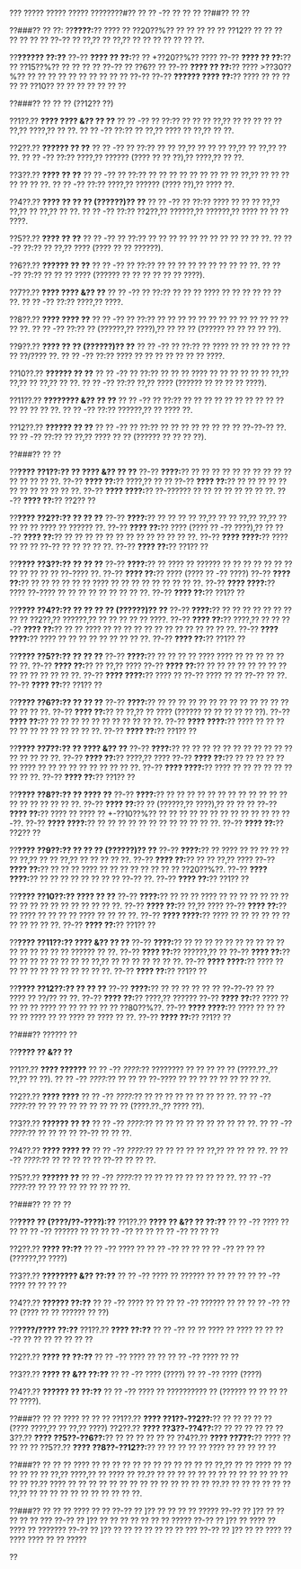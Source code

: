 ??? ????? ????? ????? ????????#?? ?? ?? -?? ?? ?? ??
??##?? ?? ??

??###?? ?? ??:
??**????:**?? ???? ?? ??20??%?? ?? ?? ?? ?? ?? ??12?? ?? ?? ?? ?? ?? ?? ?? ??-?? ?? ??,?? ?? ??,?? ?? ?? ?? ?? ?? ?? ??.

??**?????? ??:??**
??-?? **???? ?? ??:**?? ?? +??20??%?? ????
??-?? **???? ?? ??:**?? ?? ??15??%?? ?? ?? ?? ?? ??-?? ?? ??6?? ??
??-?? **???? ?? ??:**?? ???? >??30??%?? ?? ?? ?? ?? ?? ?? ?? ?? ?? ?? ??-??
??-?? **?????? ???? ??:**?? ???? ?? ?? ?? ?? ?? ??10?? ?? ?? ?? ?? ?? ?? ??

??###?? ?? ?? ?? (??12?? ??)

??1??.?? **???? ???? &?? ?? ??**
??  ?? -?? ?? ??:?? ?? ?? ?? ??,?? ?? ?? ?? ?? ?? ??,?? ????,?? ?? ??.
??  ?? -?? ??:?? ?? ??,?? ???? ?? ??,?? ?? ??.

??2??.?? **?????? ?? ??**
??  ?? -?? ?? ??:?? ?? ?? ??,?? ?? ?? ?? ??,?? ?? ??,?? ?? ??.
??  ?? -?? ??:?? ????,?? ?????? (???? ?? ?? ??),?? ????,?? ?? ??.

??3??.?? **???? ?? ??**
??  ?? -?? ?? ??:?? ?? ?? ?? ?? ?? ?? ?? ?? ?? ??,?? ?? ?? ?? ?? ?? ?? ??.
??  ?? -?? ??:?? ????,?? ?????? (???? ??),?? ???? ??.

??4??.?? **???? ?? ?? ?? (??????)?? ??**
??  ?? -?? ?? ??:?? ???? ?? ?? ?? ??,?? ??,?? ?? ??,?? ?? ??.
??  ?? -?? ??:?? ??2??,?? ??????,?? ??????,?? ???? ?? ?? ?? ????.

??5??.?? **???? ?? ??**
??  ?? -?? ?? ??:?? ?? ?? ?? ?? ?? ?? ?? ?? ?? ?? ?? ??.
??  ?? -?? ??:?? ?? ??,?? ???? (???? ?? ?? ??????).

??6??.?? **?????? ?? ??**
??  ?? -?? ?? ??:?? ?? ?? ?? ?? ?? ?? ?? ?? ?? ??.
??  ?? -?? ??:?? ?? ?? ?? ???? (?????? ?? ?? ?? ?? ?? ?? ????).

??7??.?? **???? ???? &?? ??**
??  ?? -?? ?? ??:?? ?? ?? ?? ???? ?? ?? ?? ?? ?? ?? ??.
??  ?? -?? ??:?? ????,?? ????.

??8??.?? **???? ???? ??**
??  ?? -?? ?? ??:?? ?? ?? ?? ?? ?? ?? ?? ?? ?? ?? ?? ?? ?? ?? ??.
??  ?? -?? ??:?? ?? (??????,?? ????),?? ?? ?? ?? (?????? ?? ?? ?? ?? ??).

??9??.?? **???? ?? ?? (??????)?? ??**
??  ?? -?? ?? ??:?? ?? ???? ?? ?? ?? ?? ?? ?? ?? ??/???? ??.
??  ?? -?? ??:?? ???? ?? ?? ?? ?? ?? ?? ?? ????.

??10??.?? **?????? ?? ??**
??   ?? -?? ?? ??:?? ?? ?? ?? ???? ?? ?? ?? ?? ?? ?? ??,?? ??,?? ?? ??,?? ?? ??.
??   ?? -?? ??:?? ??,?? ???? (?????? ?? ?? ?? ?? ????).

??11??.?? **???????? &?? ?? ??**
??   ?? -?? ?? ??:?? ?? ?? ?? ?? ?? ?? ?? ?? ?? ?? ?? ?? ?? ?? ??.
??   ?? -?? ??:?? ??????,?? ?? ???? ??.

??12??.?? **?????? ?? ??**
??   ?? -?? ?? ??:?? ?? ?? ?? ?? ?? ?? ?? ?? ??-??-?? ??.
??   ?? -?? ??:?? ?? ??,?? ???? ?? ?? (?????? ?? ?? ?? ??).

??###?? ?? ??

??**???? ??1??:?? ?? ???? &?? ?? ??**
??-?? **????:**?? ?? ?? ?? ?? ?? ?? ?? ?? ?? ?? ?? ?? ?? ?? ??.
??-?? **???? ??:**?? ????,?? ?? ??
??-?? **???? ??:**?? ?? ?? ?? ?? ?? ?? ?? ?? ?? ?? ?? ??.
??-?? **???? ????:**?? ??-?????? ?? ?? ?? ?? ?? ?? ?? ??.
??-?? **???? ??:**?? ??2?? ??

??**???? ??2??:?? ?? ?? ??**
??-?? **????:**?? ?? ?? ?? ?? ??,?? ?? ?? ??,?? ??,?? ?? ?? ?? ?? ???? ?? ?????? ??.
??-?? **???? ??:**?? ???? (???? ?? -?? ????),?? ??
??-?? **???? ??:**?? ?? ?? ?? ?? ?? ?? ?? ?? ?? ?? ?? ?? ??.
??-?? **???? ????:**?? ???? ?? ?? ?? ??-?? ?? ?? ?? ?? ??.
??-?? **???? ??:**?? ??1?? ??

??**???? ??3??:?? ?? ?? ??**
??-?? **????:**?? ?? ???? ?? ?????? ?? ?? ?? ?? ?? ?? ?? ?? ?? ?? ?? ?? ??-???? ??.
??-?? **???? ??:**?? ???? (???? ?? -?? ????)
??-?? **???? ??:**?? ?? ?? ?? ?? ?? ?? ???? ?? ?? ?? ?? ?? ?? ?? ?? ??.
??-?? **???? ????:**?? ???? ??-???? ?? ?? ?? ?? ?? ?? ?? ?? ??.
??-?? **???? ??:**?? ??1?? ??

??**???? ??4??:?? ?? ?? ?? ?? (??????)?? ??**
??-?? **????:**?? ?? ?? ?? ?? ?? ?? ?? ?? ?? ??2??,?? ??????,?? ?? ?? ?? ?? ?? ????.
??-?? **???? ??:**?? ????,?? ?? ??
??-?? **???? ??:**?? ?? ?? ???? ?? ?? ?? ?? ?? ?? ?? ?? ?? ?? ?? ?? ??.
??-?? **???? ????:**?? ???? ?? ?? ?? ?? ?? ?? ?? ?? ??.
??-?? **???? ??:**?? ??1?? ??

??**???? ??5??:?? ?? ?? ??**
??-?? **????:**?? ?? ?? ?? ?? ???? ???? ?? ?? ?? ?? ?? ?? ??.
??-?? **???? ??:**?? ?? ??,?? ????
??-?? **???? ??:**?? ?? ?? ?? ?? ?? ?? ?? ?? ?? ?? ?? ?? ?? ?? ??.
??-?? **???? ????:**?? ???? ?? ??-?? ???? ?? ?? ??-?? ?? ??.
??-?? **???? ??:**?? ??1?? ??

??**???? ??6??:?? ?? ?? ??**
??-?? **????:**?? ?? ?? ?? ?? ?? ?? ?? ?? ?? ?? ?? ?? ?? ?? ?? ?? ??.
??-?? **???? ??:**?? ?? ??,?? ?? ???? (?????? ?? ?? ?? ?? ?? ??).
??-?? **???? ??:**?? ?? ?? ?? ?? ?? ?? ?? ?? ?? ?? ??.
??-?? **???? ????:**?? ???? ?? ?? ?? ?? ?? ?? ?? ?? ?? ?? ?? ??.
??-?? **???? ??:**?? ??1?? ??

??**???? ??7??:?? ?? ???? &?? ??**
??-?? **????:**?? ?? ?? ?? ?? ?? ?? ?? ?? ?? ?? ?? ?? ?? ?? ?? ??.
??-?? **???? ??:**?? ????,?? ????
??-?? **???? ??:**?? ?? ?? ?? ?? ?? ?? ???? ?? ?? ?? ?? ?? ?? ?? ?? ?? ??.
??-?? **???? ????:**?? ???? ?? ?? ?? ?? ?? ?? ?? ?? ??.
??-?? **???? ??:**?? ??1?? ??

??**???? ??8??:?? ?? ???? ??**
??-?? **????:**?? ?? ?? ?? ?? ?? ?? ?? ?? ?? ?? ?? ?? ?? ?? ?? ?? ?? ?? ??.
??-?? **???? ??:**?? ?? (??????,?? ????),?? ?? ?? ??
??-?? **???? ??:**?? ???? ?? ???? ?? +-??10??%?? ?? ?? ?? ?? ?? ?? ?? ?? ?? ?? ?? ?? ??-??.
??-?? **???? ????:**?? ?? ?? ?? ?? ?? ?? ?? ?? ?? ?? ?? ??.
??-?? **???? ??:**?? ??2?? ??

??**???? ??9??:?? ?? ?? ?? (??????)?? ??**
??-?? **????:**?? ?? ???? ?? ?? ?? ?? ?? ?? ??,?? ?? ?? ??,?? ?? ?? ?? ?? ??.
??-?? **???? ??:**?? ?? ?? ??,?? ????
??-?? **???? ??:**?? ?? ?? ?? ???? ?? ?? ?? ?? ?? ?? ?? ?? ??20??%??.
??-?? **???? ????:**?? ?? ?? ?? ?? ?? ?? ?? ?? ??-?? ??.
??-?? **???? ??:**?? ??1?? ??

??**???? ??10??:?? ???? ?? ??**
??-?? **????:**?? ?? ?? ?? ???? ?? ?? ?? ?? ?? ?? ?? ?? ?? ?? ?? ?? ?? ?? ?? ?? ?? ??.
??-?? **???? ??:**?? ??,?? ????
??-?? **???? ??:**?? ?? ???? ?? ?? ?? ?? ???? ?? ?? ?? ??.
??-?? **???? ????:**?? ???? ?? ?? ?? ?? ?? ?? ?? ?? ?? ?? ??.
??-?? **???? ??:**?? ??1?? ??

??**???? ??11??:?? ???? &?? ?? ??**
??-?? **????:**?? ?? ?? ?? ?? ?? ?? ?? ?? ?? ?? ?? ?? ?? ?? ?? ?? ?????? ?? ??.
??-?? **???? ??:**?? ??????,?? ??
??-?? **???? ??:**?? ?? ?? ?? ?? ?? ?? ?? ?? ??,?? ?? ?? ?? ?? ?? ?? ??.
??-?? **???? ????:**?? ???? ?? ?? ?? ?? ?? ?? ?? ?? ?? ?? ??.
??-?? **???? ??:**?? ??1?? ??

??**???? ??12??:?? ?? ?? ??**
??-?? **????:**?? ?? ?? ?? ?? ?? ?? ??-??-?? ?? ?? ???? ?? ??/?? ?? ??.
??-?? **???? ??:**?? ????,?? ??????
??-?? **???? ??:**?? ???? ?? ?? ?? ?? ???? ?? ?? ?? ?? ?? ?? ??80??%??.
??-?? **???? ????:**?? ???? ?? ?? ?? ?? ?? ???? ?? ?? ???? ?? ???? ?? ??.
??-?? **???? ??:**?? ??1?? ??

??###?? ?????? ??

??**???? ?? &?? ??**

??1??.?? **???? ??????**
??  ?? -?? *????:*?? ???????? ?? ?? ?? ?? ?? (????.??.,?? ??,?? ?? ??).
??  ?? -?? *????:*?? ?? ?? ?? ??-???? ?? ?? ?? ?? ?? ?? ?? ?? ??.

??2??.?? **???? ????**
??  ?? -?? *????:*?? ?? ?? ?? ?? ?? ?? ?? ?? ??.
??  ?? -?? *????:*?? ?? ?? ?? ?? ?? ?? ?? ?? ?? (????.??.,?? ???? ??).

??3??.?? **?????? ?? ??**
??  ?? -?? *????:*?? ?? ?? ?? ?? ?? ?? ?? ?? ?? ??.
??  ?? -?? *????:*?? ?? ?? ?? ?? ??-?? ?? ?? ??.

??4??.?? **???? ???? ??**
??  ?? -?? *????:*?? ?? ?? ?? ?? ?? ??,?? ?? ?? ?? ??.
??  ?? -?? *????:*?? ?? ?? ?? ?? ?? ??-?? ?? ?? ??.

??5??.?? **?????? ??**
??  ?? -?? *????:*?? ?? ?? ?? ?? ?? ?? ?? ?? ??.
??  ?? -?? *????:*?? ?? ?? ?? ?? ?? ?? ?? ?? ??.

??###?? ?? ?? ??

??**???? ?? (????/??-????):??**
??1??.?? **???? ?? &?? ?? ??:??**
??  ?? -?? ???? ?? ??
??  ?? -?? ?????? ?? ??
??  ?? -?? ?? ??
??  ?? -?? ?? ?? ??

??2??.?? **???? ??:??**
??  ?? -?? ???? ??
??  ?? -?? ?? ??
??  ?? -?? ?? ?? ?? (??????,?? ????)

??3??.?? **???????? &?? ??:??**
??  ?? -?? ???? ?? ?????? ?? ?? ?? ??
??  ?? -?? ???? ?? ?? ?? ??

??4??.?? **?????? ??:??**
??  ?? -?? ???? ?? ??
??  ?? -?? ?????? ?? ??
??  ?? -?? ?? ?? (???? ?? ?? ?????? ?? ??)

??**????/???? ??:??**
??1??.?? **???? ??:??**
??  ?? -?? ?? ?? ???? ?? ???? ??
??  ?? -?? ?? ?? ?? ?? ?? ?? ??

??2??.?? **???? ?? ??:??**
??  ?? -?? ???? ?? ??
??  ?? -?? ???? ?? ??

??3??.?? **???? ?? &?? ??:??**
??  ?? -?? ???? (????)
??  ?? -?? ???? (????)

??4??.?? **?????? ?? ??:??**
??  ?? -?? ???? ?? ?????????? ?? (?????? ?? ?? ?? ?? ?? ????).

??###?? ?? ?? ???? ?? ?? ??
??1??.?? **???? ??1??-??2??:**?? ?? ?? ?? ?? ?? (???? ????,?? ?? ??,?? ????)
??2??.?? **???? ??3??-??4??:**?? ?? ?? ?? ?? ??
??3??.?? **???? ??5??-??6??:**?? ?? ?? ?? ?? ?? ??
??4??.?? **???? ??7??:**?? ???? ?? ?? ?? ??
??5??.?? **???? ??8??-??12??:**?? ?? ?? ?? ?? ?? ???? ?? ?? ?? ?? ??

??###?? ?? ?? ??
???? ?? ?? ?? ?? ?? ?? ?? ?? ?? ?? ?? ?? ??,?? ?? ?? ???? ?? ?? ?? ?? ?? ?? ??,?? ????,?? ?? ???? ?? ??.?? ?? ?? ?? ?? ?? ?? ?? ?? ?? ?? ?? ?? ?? ?? ?? ??.?? ???? ?? ?? ?? ?? ?? ?? ?? ?? ?? ?? ?? ?? ?? ?? ??.?? ?? ?? ?? ?? ?? ?? ??,?? ?? ?? ?? ?? ?? ?? ?? ?? ?? ?? ??.

??###?? ?? ?? ?? ???? ?? ??
??-?? ?? ]?? ?? ?? ?? ?? ?????
??-?? ?? ]?? ?? ?? ?? ?? ?? ???
??-?? ?? ]?? ?? ?? ?? ?? ?? ?? ?? ?????
??-?? ?? ]?? ?? ???? ?? ???? ?? ???????
??-?? ?? ]?? ?? ?? ?? ?? ?? ?? ?? ???
??-?? ?? ]?? ?? ?? ???? ?? ???? ???? ?? ?? ?????

??